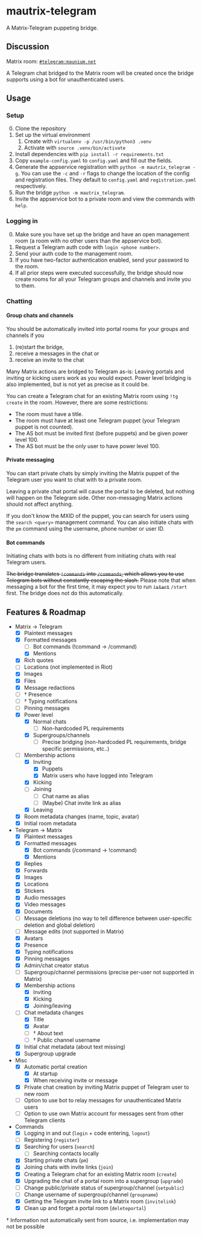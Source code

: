 # mautrix-telegram
A Matrix-Telegram puppeting bridge.

## Discussion
Matrix room: [`#telegram:maunium.net`](https://matrix.to/#/#telegram:maunium.net)

A Telegram chat bridged to the Matrix room will be created once the bridge supports using a bot
for unauthenticated users.

## Usage
### Setup
0. Clone the repository
1. Set up the virtual environment
   1. Create with `virtualenv -p /usr/bin/python3 .venv`
   2. Activate with `source .venv/bin/activate`
2. Install dependencies with `pip install -r requirements.txt`
3. Copy `example-config.yaml` to `config.yaml` and fill out the fields.
4. Generate the appservice registration with `python -m mautrix_telegram -g`.
   You can use the `-c` and `-r` flags to change the location of the config and registration files.
   They default to `config.yaml` and `registration.yaml` respectively.
5. Run the bridge `python -m mautrix_telegram`.
6. Invite the appservice bot to a private room and view the commands with `help`.

### Logging in
0. Make sure you have set up the bridge and have an open management room (a room with no other
   users than the appservice bot).
1. Request a Telegram auth code with `login <phone number>`.
2. Send your auth code to the management room.
3. If you have two-factor authentication enabled, send your password to the room.
4. If all prior steps were executed successfully, the bridge should now create rooms for all your
   Telegram groups and channels and invite you to them.

### Chatting
#### Group chats and channels
You should be automatically invited into portal rooms for your groups and channels if you
1. (re)start the bridge,
2. receive a messages in the chat or
3. receive an invite to the chat

Many Matrix actions are bridged to Telegram as-is: Leaving portals and inviting or kicking users
work as you would expect. Power level bridging is also implemented, but is not yet as precise as it
could be.

You can create a Telegram chat for an existing Matrix room using `!tg create` in the room.
However, there are some restrictions:
* The room must have a title.
* The room must have at least one Telegram puppet (your Telegram puppet is not counted).
* The AS bot must be invited first (before puppets) and be given power level 100.
* The AS bot must be the only user to have power level 100.

#### Private messaging
You can start private chats by simply inviting the Matrix puppet of the Telegram user you want to
chat with to a private room.

Leaving a private chat portal will cause the portal to be deleted, but nothing will happen on the
Telegram side. Other non-messaging Matrix actions should not affect anything.

If you don't know the MXID of the puppet, you can search for users using the `search <query>`
management command. You can also initiate chats with the `pm` command using the username, phone
number or user ID.

#### Bot commands
Initiating chats with bots is no different from initiating chats with real Telegram users.

~~The bridge translates `!commands` into `/commands`, which allows you to use Telegram bots without
constantly escaping the slash.~~ Please note that when messaging a bot for the first time, it may
expect you to run ~~`!start`~~ `/start` first. The bridge does not do this automatically.

## Features & Roadmap
* Matrix → Telegram
  * [x] Plaintext messages
  * [x] Formatted messages
    * [ ] Bot commands (!command -> /command)
    * [x] Mentions
  * [x] Rich quotes
  * [ ] Locations (not implemented in Riot)
  * [x] Images
  * [x] Files
  * [x] Message redactions
  * [ ] † Presence
  * [ ] † Typing notifications
  * [ ] Pinning messages
  * [x] Power level
    * [x] Normal chats
      * [ ] Non-hardcoded PL requirements
	* [x] Supergroups/channels
	  * [ ] Precise bridging (non-hardcoded PL requirements, bridge specific permissions, etc..)
  * [ ] Membership actions
    * [x] Inviting
      * [x] Puppets
      * [x] Matrix users who have logged into Telegram
    * [x] Kicking
    * [ ] Joining
      * [ ] Chat name as alias
      * [ ] (Maybe) Chat invite link as alias
    * [x] Leaving
  * [x] Room metadata changes (name, topic, avatar)
  * [x] Initial room metadata
* Telegram → Matrix
  * [x] Plaintext messages
  * [x] Formatted messages
    * [x] Bot commands (/command -> !command)
    * [x] Mentions
  * [x] Replies
  * [x] Forwards
  * [x] Images
  * [x] Locations
  * [x] Stickers
  * [x] Audio messages
  * [x] Video messages
  * [x] Documents
  * [ ] Message deletions (no way to tell difference between user-specific deletion and global deletion)
  * [ ] Message edits (not supported in Matrix)
  * [x] Avatars
  * [x] Presence
  * [x] Typing notifications
  * [x] Pinning messages
  * [x] Admin/chat creator status
  * [ ] Supergroup/channel permissions (precise per-user not supported in Matrix)
  * [x] Membership actions
    * [x] Inviting
    * [x] Kicking
    * [x] Joining/leaving
  * [ ] Chat metadata changes
    * [x] Title
    * [x] Avatar
    * [ ] † About text
    * [ ] † Public channel username
  * [x] Initial chat metadata (about text missing)
  * [x] Supergroup upgrade
* Misc
  * [x] Automatic portal creation
    * [x] At startup
    * [x] When receiving invite or message
  * [x] Private chat creation by inviting Matrix puppet of Telegram user to new room
  * [ ] Option to use bot to relay messages for unauthenticated Matrix users
  * [ ] Option to use own Matrix account for messages sent from other Telegram clients
* Commands
  * [x] Logging in and out (`login` + code entering, `logout`)
  * [ ] Registering (`register`)
  * [x] Searching for users (`search`)
    * [ ] Searching contacts locally
  * [x] Starting private chats (`pm`)
  * [x] Joining chats with invite links (`join`)
  * [x] Creating a Telegram chat for an existing Matrix room (`create`)
  * [x] Upgrading the chat of a portal room into a supergroup (`upgrade`)
  * [ ] Change public/private status of supergroup/channel (`setpublic`)
  * [ ] Change username of supergroup/channel (`groupname`)
  * [x] Getting the Telegram invite link to a Matrix room (`invitelink`)
  * [x] Clean up and forget a portal room (`deleteportal`)

† Information not automatically sent from source, i.e. implementation may not be possible
